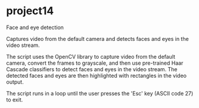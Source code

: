 # project14
Face and eye detection

Captures video from the default camera and detects faces and eyes in the video stream.

The script uses the OpenCV library to capture video from the default camera, convert the frames to grayscale, and then use pre-trained Haar Cascade classifiers to detect faces and eyes in the video stream. 
The detected faces and eyes are then highlighted with rectangles in the video output.

The script runs in a loop until the user presses the 'Esc' key (ASCII code 27) to exit.
